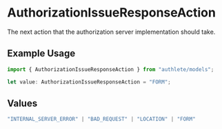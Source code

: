 # AuthorizationIssueResponseAction

The next action that the authorization server implementation should take.

## Example Usage

```typescript
import { AuthorizationIssueResponseAction } from "authlete/models";

let value: AuthorizationIssueResponseAction = "FORM";
```

## Values

```typescript
"INTERNAL_SERVER_ERROR" | "BAD_REQUEST" | "LOCATION" | "FORM"
```